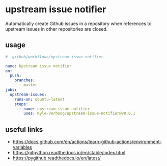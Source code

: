 # upstream issue notifier

Automatically create Github issues in a repository when references to upstream
issues in other repositories are closed.


## usage

```yaml
# .github/workflows/upstream-issue-notifier

name: Upstream issue notifier
on:
  push:
    branches:
      - master
jobs:
  upstream-issues:
    runs-on: ubuntu-latest
    steps:
      - name: upstream-issue-notifier
        uses: Kyle-Verhoog/upstream-issue-notifier@v0.0.1
```


## useful links

- https://docs.github.com/en/actions/learn-github-actions/environment-variables
- https://gitpython.readthedocs.io/en/stable/index.html
- https://pygithub.readthedocs.io/en/latest/
